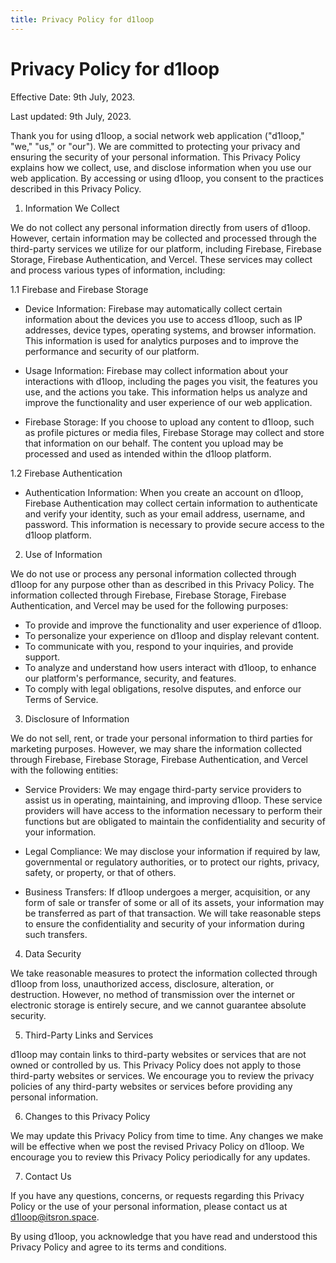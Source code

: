 ```yaml
---
title: Privacy Policy for d1loop
---
```


# Privacy Policy for d1loop

Effective Date: 9th July, 2023.

Last updated: 9th July, 2023.

Thank you for using d1loop, a social network web application ("d1loop," "we," "us," or "our"). We are committed to protecting your privacy and ensuring the security of your personal information. This Privacy Policy explains how we collect, use, and disclose information when you use our web application. By accessing or using d1loop, you consent to the practices described in this Privacy Policy.

1. Information We Collect

We do not collect any personal information directly from users of d1loop. However, certain information may be collected and processed through the third-party services we utilize for our platform, including Firebase, Firebase Storage, Firebase Authentication, and Vercel. These services may collect and process various types of information, including:

1.1 Firebase and Firebase Storage

- Device Information: Firebase may automatically collect certain information about the devices you use to access d1loop, such as IP addresses, device types, operating systems, and browser information. This information is used for analytics purposes and to improve the performance and security of our platform.

- Usage Information: Firebase may collect information about your interactions with d1loop, including the pages you visit, the features you use, and the actions you take. This information helps us analyze and improve the functionality and user experience of our web application.

- Firebase Storage: If you choose to upload any content to d1loop, such as profile pictures or media files, Firebase Storage may collect and store that information on our behalf. The content you upload may be processed and used as intended within the d1loop platform.

1.2 Firebase Authentication

- Authentication Information: When you create an account on d1loop, Firebase Authentication may collect certain information to authenticate and verify your identity, such as your email address, username, and password. This information is necessary to provide secure access to the d1loop platform.

2. Use of Information

We do not use or process any personal information collected through d1loop for any purpose other than as described in this Privacy Policy. The information collected through Firebase, Firebase Storage, Firebase Authentication, and Vercel may be used for the following purposes:

- To provide and improve the functionality and user experience of d1loop.
- To personalize your experience on d1loop and display relevant content.
- To communicate with you, respond to your inquiries, and provide support.
- To analyze and understand how users interact with d1loop, to enhance our platform's performance, security, and features.
- To comply with legal obligations, resolve disputes, and enforce our Terms of Service.

3. Disclosure of Information

We do not sell, rent, or trade your personal information to third parties for marketing purposes. However, we may share the information collected through Firebase, Firebase Storage, Firebase Authentication, and Vercel with the following entities:

- Service Providers: We may engage third-party service providers to assist us in operating, maintaining, and improving d1loop. These service providers will have access to the information necessary to perform their functions but are obligated to maintain the confidentiality and security of your information.

- Legal Compliance: We may disclose your information if required by law, governmental or regulatory authorities, or to protect our rights, privacy, safety, or property, or that of others.

- Business Transfers: If d1loop undergoes a merger, acquisition, or any form of sale or transfer of some or all of its assets, your information may be transferred as part of that transaction. We will take reasonable steps to ensure the confidentiality and security of your information during such transfers.

4. Data Security

We take reasonable measures to protect the information collected through d1loop from loss, unauthorized access, disclosure, alteration, or destruction. However, no method of transmission over the internet or electronic storage is entirely secure, and we cannot guarantee absolute security.

5. Third-Party Links and Services

d1loop may contain links to third-party websites or services that are not owned or controlled by us. This Privacy Policy does not apply to those third-party websites or services. We encourage you to review the privacy policies of any third-party websites or services before providing any personal information.

6. Changes to this Privacy Policy

We may update this Privacy Policy from time to time. Any changes we make will be effective when we post the revised Privacy Policy on d1loop. We encourage you to review this Privacy Policy periodically for any updates.

7. Contact Us

If you have any questions, concerns, or requests regarding this Privacy Policy or the use of your personal information, please contact us at [d1loop@itsron.space](mailto:d1loop@itsron.space).

By using d1loop, you acknowledge that you have read and understood this Privacy Policy and agree to its terms and conditions.
